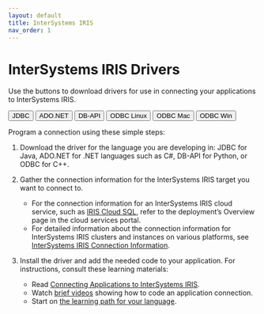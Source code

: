 ```yaml
---
layout: default
title: InterSystems IRIS
nav_order: 1
---
```

# InterSystems IRIS Drivers

Use the buttons to download drivers for use in connecting your applications to InterSystems IRIS. 

<button class="btn" onclick="document.getElementById('java').click()">JDBC</button>
<a id="java" href="https://github.com/intersystems-community/iris-driver-distribution/blob/main/intersystems-jdbc-3.3.0.jar?raw=true" download target="_blank" hidden></a>
<button class="btn" onclick="document.getElementById('dotnet').click()">ADO.NET</button>
<a id="dotnet" href="https://github.com/intersystems-community/iris-driver-distribution/blob/main/InterSystems.Data.IRISClient.dll?raw=true" download target="_blank" hidden></a>
<button class="btn" onclick="document.getElementById('python').click()">DB-API</button>
<a id="python" href="https://github.com/intersystems-community/iris-driver-distribution/blob/main/intersystems_irispython-3.2.0-py3-none-any.whl?raw=true" download target="_blank" hidden></a>
<button class="btn" onclick="document.getElementById('CplusplusLinux').click()">ODBC Linux</button>
<a id="CplusplusLinux" href="https://github.com/intersystems-community/iris-driver-distribution/blob/main/ODBC/ODBC-2022.1.0.122.0-lnxubuntu1804x64.tar.gz?raw=true" download target="_blank" hidden></a>
<button class="btn" onclick="document.getElementById('CplusplusMac').click()">ODBC Mac</button>
<a id="CplusplusMac" href="https://github.com/intersystems-community/iris-driver-distribution/blob/main/ODBC/ODBC-2022.1.0.122.0-macx64.tar.gz?raw=true" download target="_blank" hidden></a>
<button class="btn" onclick="document.getElementById('CplusplusWin').click()">ODBC Win</button>
<a id="CplusplusWin" href="https://github.com/intersystems-community/iris-driver-distribution/blob/main/ODBC/ODBC-2022.1.0.122.0-win_x64.exe?raw=true" download target="_blank" hidden></a>

Program a connection using these simple steps:

1. Download the driver for the language you are developing in: JDBC for Java, ADO.NET for .NET languages such as C#, DB-API for Python, or ODBC for C++.

2. Gather the connection information for the InterSystems IRIS target you want to connect to. 

	- For the connection information for an InterSystems IRIS cloud service, such as [IRIS Cloud SQL](https://docs.intersystems.com/components/csp/docbook/DocBook.UI.Page.cls?KEY=PAGE_iriscloudsql), refer to the deployment’s Overview page in the cloud services portal. 
	- For detailed information about the connection information for InterSystems IRIS clusters and instances on various platforms, see [InterSystems IRIS Connection Information](https://docs.intersystems.com/irislatest/csp/docbook/DocBook.UI.Page.cls?KEY=AB_idesetup#AB_idesetup_info).

3. Install the driver and add the needed code to your application. For instructions, consult these learning materials:

	- Read [Connecting Applications to InterSystems IRIS](https://docs.intersystems.com/components/csp/docbook/DocBook.UI.Page.cls?KEY=ADRIVE). 
	- Watch [brief videos](https://learning.intersystems.com/course/view.php?name=IRISCloudConnect) showing how to code an application connection.
	- Start on [the learning path for your language](https://learning.intersystems.com/course/view.php?name=LanguagesLPs).



